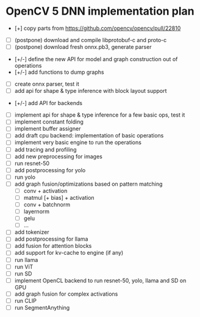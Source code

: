 # OpenCV 5 DNN implementation plan

- [+] copy parts from https://github.com/opencv/opencv/pull/22810
- [ ] (postpone) download and compile libprotobuf-c and proto-c
- [ ] (postpone) download fresh onnx.pb3, generate parser
- [+/-] define the new API for model and graph construction out of operations
- [+/-] add functions to dump graphs
- [ ] create onnx parser, test it
- [ ] add api for shape & type inference with block layout support
- [+/-] add API for backends
- [ ] implement api for shape & type inference for a few basic ops, test it
- [ ] implement constant folding
- [ ] implement buffer assigner
- [ ] add draft cpu backend: implementation of basic operations
- [ ] implement very basic engine to run the operations
- [ ] add tracing and profiling
- [ ] add new preprocessing for images
- [ ] run resnet-50
- [ ] add postprocessing for yolo
- [ ] run yolo
- [ ] add graph fusion/optimizations based on pattern matching
    - [ ] conv + activation
    - [ ] matmul [+ bias] + activation
    - [ ] conv + batchnorm
    - [ ] layernorm
    - [ ] gelu
    - [ ] ...
- [ ] add tokenizer
- [ ] add postprocessing for llama
- [ ] add fusion for attention blocks
- [ ] add support for kv-cache to engine (if any)
- [ ] run llama
- [ ] run ViT
- [ ] run SD
- [ ] implement OpenCL backend to run resnet-50, yolo, llama and SD on GPU
- [ ] add graph fusion for complex activations
- [ ] run CLIP
- [ ] run SegmentAnything
